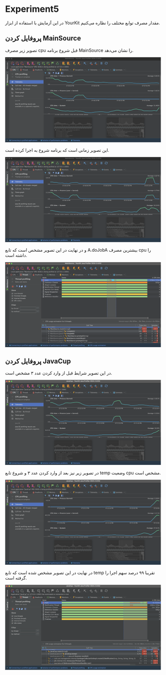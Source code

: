 # Experiment5

در این آزمایش با استفاده از ابزار YourKit مقدار مصرف توابع مختلف را نظاره می‌کنیم.

## پروفایل کردن MainSource

تصویر زیر مصرف cpu قبل شروع برنامه MainSource را نشان می‌دهد.

![img.png](screenshots/pic1.png)

این تصویر زمانی‌ است که برنامه شروع به اجرا کرده است.

![img.png](screenshots/pic2.png)

و در نهایت در این تصویر مشخص است که تابع A.doJobA بیشترین مصرف cpu را داشته است.

![img.png](screenshots/pic3.png)

## پروفایل کردن JavaCup

در این تصویر شرایط قبل از وارد کردن عدد ۳ مشخص است.

![img.png](screenshots/pic4.png)

در تصویر زیر نیز بعد از وارد کردن عدد ۳ و شروع تابع temp وضعیت cpu مشخص است.

![img.png](screenshots/pic5.png)

در نهایت در این تصویر مشخص شده است که تابع temp تقریبا ۹۹ درصد سهم اجرا را گرفته است.

![img.png](screenshots/pic6.png)
